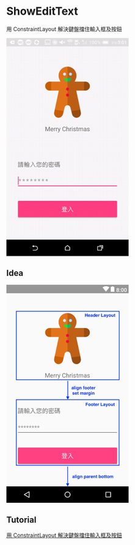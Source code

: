 # ShowEditText
用 ConstraintLayout 解決鍵盤擋住輸入框及按鈕

<img src="https://github.com/joetsaitw/ShowEditText/blob/master/screenshot/Demo.gif" width="320">

## Idea
<img src="https://github.com/joetsaitw/ShowEditText/blob/master/screenshot/idea.png" width="320">

## Tutorial
[用 ConstraintLayout 解決鍵盤擋住輸入框及按鈕](https://medium.com/@joetsai/%E7%94%A8-constraintlayout-%E8%A7%A3%E6%B1%BA%E9%8D%B5%E7%9B%A4%E6%93%8B%E4%BD%8F%E8%BC%B8%E5%85%A5%E6%A1%86%E5%8F%8A%E6%8C%89%E9%88%95-642fe2a9b855)
